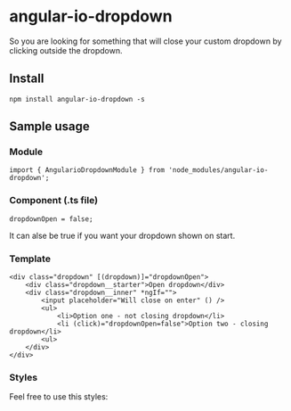 # angular-io-dropdown

So you are looking for something that will close your custom dropdown by clicking outside the dropdown.

## Install

```
npm install angular-io-dropdown -s
```

## Sample usage
### Module
```
import { AngularioDropdownModule } from 'node_modules/angular-io-dropdown';
```
### Component (.ts file)

```
dropdownOpen = false;
```
It can alse be true if you want your dropdown shown on start.

### Template
```
<div class="dropdown" [(dropdown)]="dropdownOpen">
    <div class="dropdown__starter">Open dropdown</div>
    <div class="dropdown__inner" *ngIf="">
        <input placeholder="Will close on enter" () />
        <ul>
            <li>Option one - not closing dropdown</li>
            <li (click)="dropdownOpen=false">Option two - closing dropdown</li>
        <ul>
    </div>
</div> 
```

### Styles 

Feel free to use this styles: 

```

```

